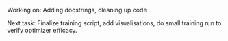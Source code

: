 Working on:
Adding docstrings, cleaning up code

Next task:
Finalize training script, add visualisations, do small training run to verify optimizer efficacy.